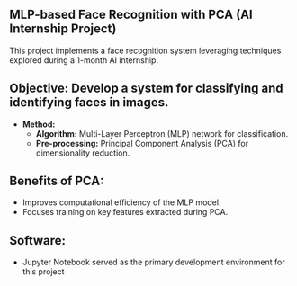 
## MLP-based Face Recognition with PCA (AI Internship Project)

This project implements a face recognition system leveraging techniques explored during a 1-month AI internship.

## Objective: Develop a system for classifying and identifying faces in images.
* **Method:**
    * **Algorithm:** Multi-Layer Perceptron (MLP) network for classification.
    * **Pre-processing:** Principal Component Analysis (PCA) for dimensionality reduction.
## Benefits of PCA:
   * Improves computational efficiency of the MLP model.
   * Focuses training on key features extracted during PCA.
## Software: 
   * Jupyter Notebook served as the primary development environment for this project



